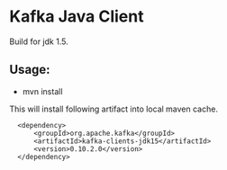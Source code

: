 # Kafka Java Client

Build for jdk 1.5.

## Usage:

- mvn install

This will install following artifact into local maven cache.

```
  <dependency>
      <groupId>org.apache.kafka</groupId>
      <artifactId>kafka-clients-jdk15</artifactId>
      <version>0.10.2.0</version>
  </dependency>
```

